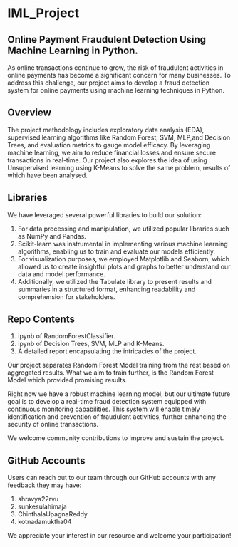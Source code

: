 # IML_Project
Online Payment Fraudulent Detection Using Machine Learning in Python.
---

As online transactions continue to grow, the risk of fraudulent activities in online payments has become a significant concern for many businesses. To address this challenge, our project aims to develop a fraud detection system for online payments using machine learning techniques in Python.

Overview
---
The project methodology includes exploratory data analysis (EDA), supervised learning algorithms like Random Forest, SVM, MLP,and Decision Trees, and evaluation metrics to gauge model efficacy. By leveraging machine learning, we aim to reduce financial losses and ensure secure transactions in real-time.
Our project also explores the idea of using Unsupervised learning using K-Means to solve the same problem, results of which have been analysed.

Libraries
---
We have leveraged several powerful libraries to build our solution:
1. For data processing and manipulation, we utilized popular libraries such as NumPy and Pandas.
2. Scikit-learn was instrumental in implementing various machine learning algorithms, enabling us to train and evaluate our models efficiently.
3. For visualization purposes, we employed Matplotlib and Seaborn, which allowed us to create insightful plots and graphs to better understand our data and model performance.
4. Additionally, we utilized the Tabulate library to present results and summaries in a structured format, enhancing readability and comprehension for stakeholders.

Repo Contents
---
1. ipynb of RandomForestClassifier.
2. ipynb of Decision Trees, SVM, MLP and K-Means.
3. A detailed report encapsulating the intricacies of the project.
   
Our project separates Random Forest Model training from the rest based on aggregated results. What we aim to train further, is the Random Forest Model which provided promising results.

Right now we have a robust machine learning model, but our ultimate future goal is to develop a real-time fraud detection system equipped with continuous monitoring capabilities. This system will enable timely identification and prevention of fraudulent activities, further enhancing the security of online transactions.

We welcome community contributions to improve and sustain the project. 

GitHub Accounts
---
Users can reach out to our team through our GitHub accounts with any feedback they may have:

1. shravya22rvu
2. sunkesulahimaja
3. ChinthalaUpagnaReddy
4. kotnadamuktha04

We appreciate your interest in our resource and welcome your participation!



